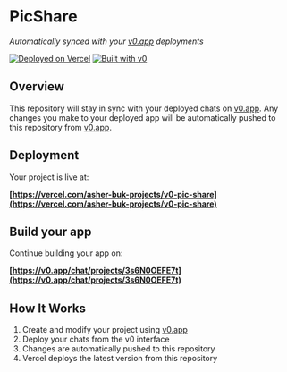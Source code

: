 # PicShare

*Automatically synced with your [v0.app](https://v0.app) deployments*

[![Deployed on Vercel](https://img.shields.io/badge/Deployed%20on-Vercel-black?style=for-the-badge&logo=vercel)](https://vercel.com/asher-buk-projects/v0-pic-share)
[![Built with v0](https://img.shields.io/badge/Built%20with-v0.app-black?style=for-the-badge)](https://v0.app/chat/projects/3s6N0OEFE7t)

## Overview

This repository will stay in sync with your deployed chats on [v0.app](https://v0.app).
Any changes you make to your deployed app will be automatically pushed to this repository from [v0.app](https://v0.app).

## Deployment

Your project is live at:

**[https://vercel.com/asher-buk-projects/v0-pic-share](https://vercel.com/asher-buk-projects/v0-pic-share)**

## Build your app

Continue building your app on:

**[https://v0.app/chat/projects/3s6N0OEFE7t](https://v0.app/chat/projects/3s6N0OEFE7t)**

## How It Works

1. Create and modify your project using [v0.app](https://v0.app)
2. Deploy your chats from the v0 interface
3. Changes are automatically pushed to this repository
4. Vercel deploys the latest version from this repository